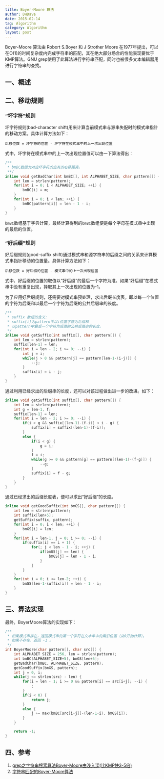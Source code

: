 ```yaml
---
title: Boyer-Moore 算法
author: DHDave
date: 2015-02-14
tag: Algorithm
category: Algorithm
layout: post
---
```


Boyer-Moore 算法由 Robort S.Boyer 和 J Strother Moore 在1977年提出，可以在O(1)的时间复杂度内完成字符串的匹配，其在绝大部分场合的性能表现要优于KMP算法。GNU grep使用了此算法进行字符串匹配，同时也被很多文本编辑器用进行字符串的查找。

一、概述
---------

二、移动规则
-------------

### “坏字符”规则

坏字符规则(bad-character shift)用来计算当前模式串与源串失配时的模式串指针的移动方案。具体计算方法如下：

<!--more-->

    后移位数 = 坏字符的位置 - 坏字符在模式串中的上一次出现位置

式中，坏字符在模式串中的上一次出现位置值可以由一下算法得出：

```cpp
/**
 * bmBC数组为对应坏字符的应有的右移距离。
 **/
inline void getBadChar(int bmBC[], int ALPHABET_SIZE, char pattern[]) {
    int len = strlen(pattern);
    for(int i = 0; i < ALPHABET_SIZE; ++i) {
        bmBC[i] = m;
    }
    for(int i = 0; i < len; ++i) {
        bmBC[pattern[i]] = len - 1 - i;
    }
}
```

`bmBC`数组基于字典计算，最终计算得到的`bmBC`数组便是每个字母在模式串中出现的最后的位置。

### “好后缀”规则

好后缀规则(good-suffix shift)通过模式串和源字符串的后缀之间的关系来计算模式串指针移动的位置量。具体计算方法如下：

    后移位数 = 好后缀的位置 - 模式串中的上一次出现位置

式中，好后缀的位置的取值以“好后缀”的最后一个字符为准。如果“好后缀”在模式串中没有重复出现，择取其上一次出现的位置为-1。

为了应用好后缀规则，还需要对模式串预处理，求出后缀长度表。即以每一个位置的字符为后缀和以最后一个字符为后缀的公共后缀串的长度。

```cpp
/**
 * suffix 数组的含义:
 * suffix[i]为pattern中以i位置字符为后缀和
 * 以pattern中最后一个字符为后缀的公共后缀串的长度。
 */
inline void getSuffix(int suffix[], char pattern[]) {
    int len = strlen(pattern);
    suffix[len-1] = len;
    for(int i = len - 2; i >= 0; --i) {
        int j = i;
        while(j > 0 && pattern[j] == pattern[len-1-(i-j)]) {
            --j;
        }
        suffix[i] = i - j;
    }
}
```

通过利用已经求出的后缀串的长度，还可以对该过程做出进一步的改进。如下：

```cpp
inline void getSuffix(int suffix[], char pattern[]) {
    int len = strlen(pattern);
    int g = len-1, f;
    suffix[len-1] = len;
    for(int i = len - 2; i >= 0; --i) {
        if(i > g && suffix[(len-1)-(f-i)] < i - g) {
            suffix[i] = suffix[(len-1)-(f-i)];
        }
        else {
            if(i < g) {
                g = i;
            }
            f = i;
            while(g >= 0 && pattern[g] == pattern[(len-1)-(f-g)]) {
                --g;
            }
            suffix[i] = f - g;
        }
    }
}
```

通过已经求出的后缀长度表，便可以求出“好后缀”的长度。

```cpp
inline void getGoodSuffix(int bmGS[], char pattern[]) {
    int len = strlen(pattern);
    int suffix[len+5];
    getSuffix(suffix, pattern);
    for(int i = 0; i < len; ++i) {
        bmGS[i] = len;
    }
    for(int i = len-1, j = 0; i >= 0; --i) {
        if(suffix[i] == i + 1) {
            for(; j < len - 1 - i; ++j) {
                if(bmGS[j] == len) {
                    bmGS[j] = len - 1 - i;
                }
            }
        }
    }
    for(int i = 0; i <= len-2; ++i) {
        bmGS[len-1-suffix[i]] = len - 1 - i;
    }
}
```

三、算法实现
-------------

最终，BoyerMoore算法的实现如下：

```cpp
/**
 * 如果模式串存在，返回模式串的第一个字符在文本串中的索引位置（从0开始计算）。
 * 如果不存在，返回 -1 。
 */
int BoyerMoore(char pattern[], char src[]) {
    int ALPHABET_SIZE = 256, len = strlen(pattern);
    int bmBC[ALPHABET_SIZE+5], bmGS[len+5];
    getBadChar(bmBC, ALPHABET_SIZE, pattern);
    getGoodSuffix(bmGS, pattern);
    int j = 0, i;
    while(j <= strlen(src) - len) {
        for(i = len - 1; i >= 0 && pattern[i] == src[i+j]; --i) {
            ;
        }
        if(i < 0) {
            return j;
        }
        else {
            j += max(bmBC[src[i+j]]-(len-1-i), bmGS[i]);
        }
    }

    return -1;
}
```

四、参考
----------

1. [grep之字符串搜索算法Boyer-Moore由浅入深(比KMP快3-5倍)](http://blog.jobbole.com/52830)
2. [字符串匹配的Boyer-Moore算法](http://blog.jobbole.com/39132)



